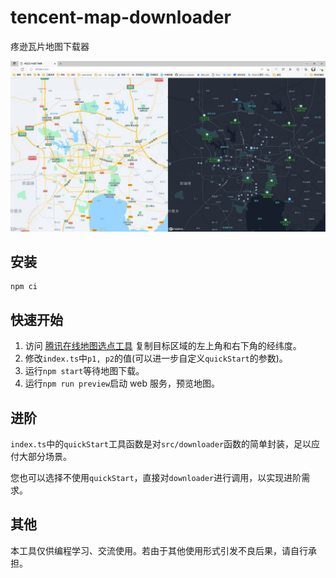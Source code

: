 # tencent-map-downloader

疼逊瓦片地图下载器

![img](./preview.png)

## 安装

```
npm ci
```

## 快速开始

1. 访问 [腾讯在线地图选点工具](https://lbs.qq.com/getPoint/) 复制目标区域的左上角和右下角的经纬度。
2. 修改`index.ts`中`p1, p2`的值(可以进一步自定义`quickStart`的参数)。
3. 运行`npm start`等待地图下载。
4. 运行`npm run preview`启动 web 服务，预览地图。

## 进阶

`index.ts`中的`quickStart`工具函数是对`src/downloader`函数的简单封装，足以应付大部分场景。

您也可以选择不使用`quickStart`，直接对`downloader`进行调用，以实现进阶需求。

## 其他

本工具仅供编程学习、交流使用。若由于其他使用形式引发不良后果，请自行承担。
